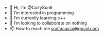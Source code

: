 - 👋 Hi, I’m @CozySun6
- 👀 I’m interested in programming
- 🌱 I’m currently learning c++
- 💞️ I’m looking to collaborate on nothing
- 📫 How to reach me sunfacaicai@gmail.com

<!---
CozySun6/CozySun6 is a ✨ special ✨ repository because its `README.md` (this file) appears on your GitHub profile.
You can click the Preview link to take a look at your changes.
--->
